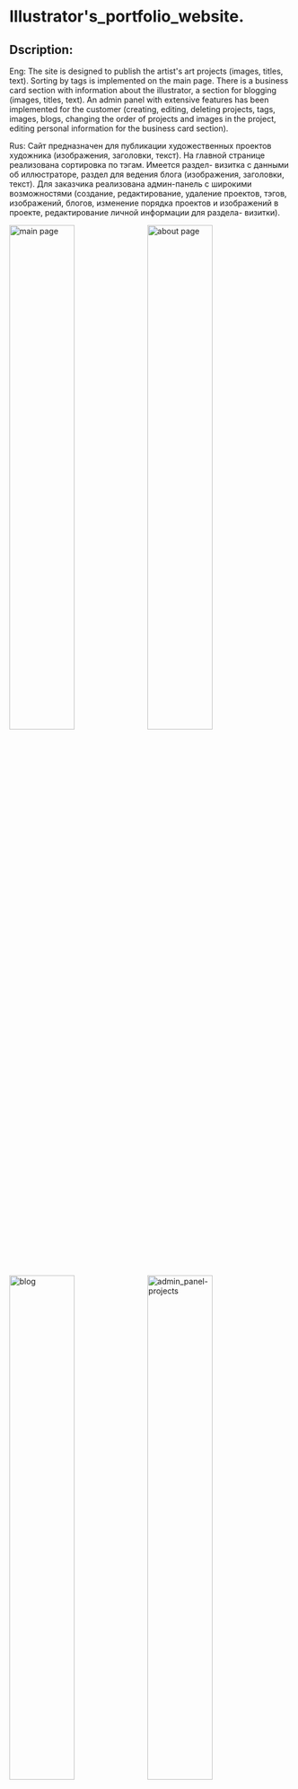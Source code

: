 # Illustrator's_portfolio_website.

## Dscription:
Eng:
The site is designed to publish the artist's art projects (images, titles, text). Sorting by tags is implemented on the main page. There is a business card section with information about the illustrator, a section for blogging (images, titles, text). An admin panel with extensive features has been implemented for the customer (creating, editing, deleting projects, tags, images, blogs, changing the order of projects and images in the project, editing personal information for the business card section).

Rus:
Сайт предназначен для публикации художественных проектов художника (изображения, заголовки, текст). На главной странице реализована сортировка по тэгам. Имеется раздел- визитка с данными об иллюстраторе, раздел для ведения блога (изображения, заголовки, текст). Для заказчика реализована админ-панель с широкими возможностями (создание, редактирование, удаление проектов, тэгов, изображений, блогов, изменение порядка проектов и изображений в проекте, редактирование личной информации для раздела- визитки).

<img src="https://github.com/user-attachments/assets/a7aecf7d-a00c-4041-81d4-6611984a7a6c" alt="main page" width="48%"/>  <img src="https://github.com/user-attachments/assets/8b1adaca-133b-4cc1-a8a9-5f8d8cb985fc" alt="about page" width="48%"/>  <img src="https://github.com/user-attachments/assets/e795cf24-3b00-45f6-bb92-2752ea872a18" alt="blog" width="48%"/>  <img src="https://github.com/user-attachments/assets/d1a3a8ec-af1a-40b5-97e5-3a1514d1c82c" alt="admin_panel-projects" width="48%"/>

The website is available via the link: https://victoriastebleva.com/

## Technologies:
![Python](https://img.shields.io/badge/python%203.9)
https://img.shields.io/badge/python%203.9

Flask, Flask-SQLAlchemy, WTForms и Flask-WTF, Flask-Admin, Jinja2.

## Author:
[Steblev Konstantin](https://github.com/KonstantinSKS)
